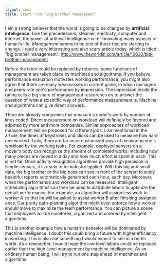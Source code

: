 ```yaml
---
layout: post
title: Start From "Big Brother Management"
---
```

I am a strong believer that the world is going to be changed by **artificial intelligence**.
Like the precedessors, steamer, electricty, computer and internet, the power of artificial intelligence is re-innovating many aspects of human's life.
*Management* seems to be one of those that are starting to change.
I read a very interesting and also scary article today, which is titled "big brother management".
http://www.theworldin.com/article/10630/big-brother-management

Before the labor could be replaced by robotics, some functions of management are taken place by machines and algorithms.
If you believe performance evaluation motivates working performance, you might also agree that there are many weaknesses in current game, in which managers and peers rate one's performance by impression.
The imprecison inside the rating calls a big share of management researches try to answer the question of what a scientific way of performance measurement is.
Machine and algorithms can give direct answers.

There are already companies that measure a coder's work by number of lines coded.
Direct measurement on workload will definitely be favored and adpoted by more and more companies.
Similar approaches of workload measurement will be proposed for different jobs.
Like mentioned in the article, the times of keystrokes and clicks can be used to measure how hard one worked.
Truly, there are far more customized ways of measuring one's workload by the working tasks.
For example, deployed sensors on a mover's body can recognize the amount of completed works, including how many pieces are moved in a day and how much effort is spent in each.
This is not far.
Once activity recognition algorithms provide high precision in simple sensors, it is ready to be industry applied.
With this big and small data, the big brother or the big boss can see in front of the screen to enjoy beautiful reports automatically generated each hour, each day.
Moreover, when the performance and workload can be measured, intelligent scheduling algorithms can then be used to distribute labors to optimize the overall performance.
For example, an algorithm will assign less work to worker A so that he will be asked to assist worker B after finishing assigned ones.
Our pretty path-planning algorithm might even enforce how a worker should move to maximize the team performance.
You can picture a scene that employees will be monitored, organized and ordered by intelligent algorithms.

This is another example how a human's behavior will be dominated by machine intelligence.
I doubt this could bring a future with higher efficiency in working.
This is also not something I would expect to see in a better world.
As a researcher, I would hope the low-level labors could be replaced earlier than the high-level management by machine intelligence.
As an oridnary human being, I will try to run one step ahead of machines and algorithms.
